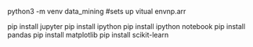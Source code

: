 python3 -m venv data_mining #sets up vitual envnp.arr

pip install jupyter
pip install ipython
pip install ipython notebook
pip install pandas
pip install matplotlib
pip install scikit-learn
